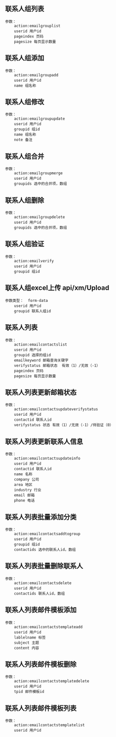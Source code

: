 ## 联系人组列表
	参数：
		action:emailgrouplist
		userid 用户id
		pageindex 页码
		pagesize 每页显示数量

## 联系人组添加
	参数：
		action:emailgroupadd
		userid 用户id
		name 组名称

## 联系人组修改
	参数：
		action:emailgroupupdate
		userid 用户id
		groupid 组id
		name 组名称
		note 备注


##	联系人组合并
	参数：
		action:emailgroupmerge
		userid 用户id
		groupids 选中的合并项，数组

## 联系人组删除
	参数：
		action:emailgroupdelete
		userid 用户id
		groupids 选中的合并项，数组

## 联系人组验证
	参数：
		action:emailverify
		userid 用户id
		groupid 组id

## 联系人组excel上传    api/xm/Upload
	参数类型：  form-data
		userid 用户id
		groupid 联系人组id


## 联系人列表
	参数：
		action:emailcontactslist
		userid 用户id
		groupid 选择的组id
		emailkeyword 邮箱查询关键字
		verifystatus 邮箱状态  有效（1）/无效（-1）
		pageindex 页码
		pagesize 每页显示数量

## 联系人列表更新邮箱状态
	参数：
		action:emailcontactsupdateverifystatus
		userid 用户id
		contactid 联系人id
		verifystatus 状态 有效（1）/无效（-1）/待验证（0）

## 联系人列表更新联系人信息
	参数：
		action:emailcontactsupdateinfo
		userid 用户id
		contactid 联系人id
		name 名称
		company 公司
		area 地区
		industry 行业
		email 邮箱
		phone 电话

## 联系人列表批量添加分类
	参数：
		action:emailcontactsaddtogroup
		userid 用户id
		groupid 组id
		contactids 选中的联系人id，数组

## 联系人列表批量删除联系人
	参数：
		action:emailcontactsdelete
		userid 用户id
		contactids 联系人id，数组

## 联系人列表邮件模板添加
	参数：
		action:emailcontactstemplateadd
		userid 用户id
		lablelname 标签
		subject 主题
		content 内容

## 联系人列表邮件模板删除
	参数：
		action:emailcontactstemplatedelete
		userid 用户id
		tpid 邮件模板id

## 联系人列表邮件模板列表
	参数：
		action:emailcontactstemplatelist
		userid 用户id

